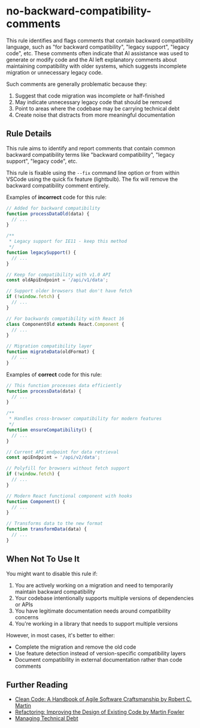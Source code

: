 # no-backward-compatibility-comments

This rule identifies and flags comments that contain backward compatibility language, such as "for backward compatibility", "legacy support", "legacy code", etc. These comments often indicate that AI assistance was used to generate or modify code and the AI left explanatory comments about maintaining compatibility with older systems, which suggests incomplete migration or unnecessary legacy code.

Such comments are generally problematic because they:
1. Suggest that code migration was incomplete or half-finished
2. May indicate unnecessary legacy code that should be removed
3. Point to areas where the codebase may be carrying technical debt
4. Create noise that distracts from more meaningful documentation

## Rule Details

This rule aims to identify and report comments that contain common backward compatibility terms like "backward compatibility", "legacy support", "legacy code", etc.

This rule is fixable using the `--fix` command line option or from within VSCode using the quick fix feature (lightbulb). The fix will remove the backward compatibility comment entirely.

Examples of **incorrect** code for this rule:

```js
// Added for backward compatibility
function processDataOld(data) {
  // ...
}

/**
 * Legacy support for IE11 - keep this method
 */
function legacySupport() {
  // ...
}

// Keep for compatibility with v1.0 API
const oldApiEndpoint = '/api/v1/data';

// Support older browsers that don't have fetch
if (!window.fetch) {
  // ...
}

// For backwards compatibility with React 16
class ComponentOld extends React.Component {
  // ...
}

// Migration compatibility layer
function migrateData(oldFormat) {
  // ...
}
```

Examples of **correct** code for this rule:

```js
// This function processes data efficiently
function processData(data) {
  // ...
}

/**
 * Handles cross-browser compatibility for modern features
 */
function ensureCompatibility() {
  // ...
}

// Current API endpoint for data retrieval
const apiEndpoint = '/api/v2/data';

// Polyfill for browsers without fetch support
if (!window.fetch) {
  // ...
}

// Modern React functional component with hooks
function Component() {
  // ...
}

// Transforms data to the new format
function transformData(data) {
  // ...
}
```

## When Not To Use It

You might want to disable this rule if:

1. You are actively working on a migration and need to temporarily maintain backward compatibility
2. Your codebase intentionally supports multiple versions of dependencies or APIs
3. You have legitimate documentation needs around compatibility concerns
4. You're working in a library that needs to support multiple versions

However, in most cases, it's better to either:
- Complete the migration and remove the old code
- Use feature detection instead of version-specific compatibility layers
- Document compatibility in external documentation rather than code comments

## Further Reading

- [Clean Code: A Handbook of Agile Software Craftsmanship by Robert C. Martin](https://www.amazon.com/Clean-Code-Handbook-Software-Craftsmanship/dp/0132350882)
- [Refactoring: Improving the Design of Existing Code by Martin Fowler](https://martinfowler.com/books/refactoring.html)
- [Managing Technical Debt](https://martinfowler.com/bliki/TechnicalDebt.html)
